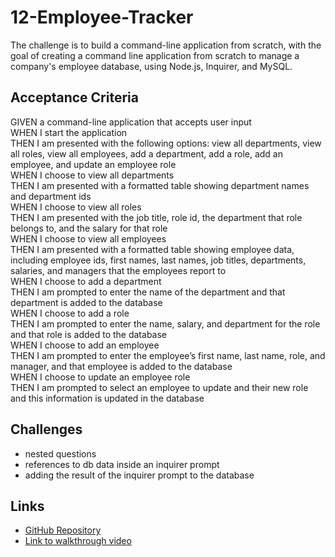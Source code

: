# 12-Employee-Tracker

The challenge is to build a command-line application from scratch, with the goal of creating a command line application from scratch to manage a company's employee database, using Node.js, Inquirer, and MySQL.

## Acceptance Criteria

GIVEN a command-line application that accepts user input  
WHEN I start the application  
THEN I am presented with the following options: view all departments, view all roles, view all employees, add a department, add a role, add an employee, and update an employee role  
WHEN I choose to view all departments  
THEN I am presented with a formatted table showing department names and department ids  
WHEN I choose to view all roles  
THEN I am presented with the job title, role id, the department that role belongs to, and the salary for that role  
WHEN I choose to view all employees  
THEN I am presented with a formatted table showing employee data, including employee ids, first names, last names, job titles, departments, salaries, and managers that the employees report to  
WHEN I choose to add a department  
THEN I am prompted to enter the name of the department and that department is added to the database  
WHEN I choose to add a role  
THEN I am prompted to enter the name, salary, and department for the role and that role is added to the database  
WHEN I choose to add an employee  
THEN I am prompted to enter the employee’s first name, last name, role, and manager, and that employee is added to the database  
WHEN I choose to update an employee role  
THEN I am prompted to select an employee to update and their new role and this information is updated in the database

## Challenges

- nested questions
- references to db data inside an inquirer prompt
- adding the result of the inquirer prompt to the database

## Links

- [GitHub Repository](https://github.com/HenniePenny/12-Employee-Tracker)
- [Link to walkthrough video](https://drive.google.com/file/d/1tn90Y2Thv-ZmAr7q2ABB90NjWZISMN8Y/view)
